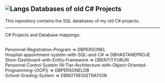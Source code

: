 ## ![Langs](https://skillicons.dev/icons?i=mysql,") Databases of old C# Projects 

This repository contains the SQL databases of my old C# projects. 
<hr>

<div>
 C# Projects and Database mappings: <br> <br>

  Personnel-Registration-Program => DBPERSONEL  <br>
  Hospital-appointment-system-with-SQL-and-C# => DBHASTANEPROJE <br>
  Store-Dashboard-with-Entity-Framework => DBENTITYURUN <br>
  Personnel Control System (N-Tier-Architecture-with-Object-Oriented-Programming-(OOP)) => DBPERSONELDB <br>
  School-Grading-System => DBNOTREGISTRATION <br>
</div>
